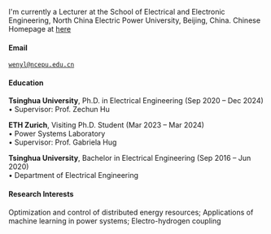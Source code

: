<!-- [![wenyl16](https://img.shields.io/badge/wenyl16-github-blue?logo=github)](https://github.com/wenyl16) -->

I'm currently a Lecturer at the School of Electrical and Electronic Engineering, North China Electric Power University, Beijing, China.
Chinese Homepage at [here](https://electric.ncepu.edu.cn/szdw/xyjj6/spdxtyjs/7bcaeebbb7e543ffa9e836045df185e0.htm)
#### Email  
<code>wenyl@ncepu.edu.cn</code> 

#### Education  
​**Tsinghua University**, Ph.D. in Electrical Engineering (Sep 2020 – Dec 2024)  
• Supervisor: Prof. Zechun Hu  

​**ETH Zurich**, Visiting Ph.D. Student (Mar 2023 – Mar 2024)  
• Power Systems Laboratory  
• Supervisor: Prof. Gabriela Hug  

​**Tsinghua University**, Bachelor in Electrical Engineering (Sep 2016 – Jun 2020)  
• Department of Electrical Engineering  

#### Research Interests  
Optimization and control of distributed energy resources; Applications of machine learning in power systems; Electro-hydrogen coupling